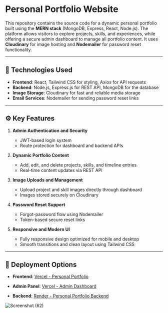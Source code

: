 # Personal Portfolio Website

This repository contains the source code for a dynamic personal portfolio built using the **MERN stack** (MongoDB, Express, React, Node.js). The platform allows visitors to explore projects, skills, and experiences, while offering a secure admin dashboard to manage all portfolio content. It uses **Cloudinary** for image hosting and **Nodemailer** for password reset functionality.

---

## 🧰 Technologies Used

* **Frontend**: React, Tailwind CSS for styling, Axios for API requests
* **Backend**: Node.js, Express.js for REST API, MongoDB for the database
* **Image Storage**: Cloudinary for fast and reliable media storage
* **Email Services**: Nodemailer for sending password reset links

---

## ⚙️ Key Features

1. **Admin Authentication and Security**

   * JWT-based login system
   * Route protection for dashboard and backend APIs

2. **Dynamic Portfolio Content**

   * Add, edit, and delete projects, skills, and timeline entries
   * Real-time content updates via REST API

3. **Image Uploads and Management**

   * Upload project and skill images directly through dashboard
   * Images stored securely on Cloudinary

4. **Password Reset Support**

   * Forgot-password flow using Nodemailer
   * Token-based secure reset links

5. **Responsive and Modern UI**

   * Fully responsive design optimized for mobile and desktop
   * Smooth transitions and clean layout using Tailwind CSS

---

## 🚀 Deployment Options

* **Frontend**: [Vercel - Personal Portfolio](https://portfolio-muhammadusman.vercel.app/)

* **Admin Panel**: [Vercel - Admin Dashboard](https://portfolio-usman-dashboard.vercel.app/)

* **Backend**: [Render - Personal Portfolio Backend](https://render.com/)


![Screenshot (62)](https://github.com/user-attachments/assets/054f7370-ddcd-4ff7-b3fc-fef3095b77d0)

